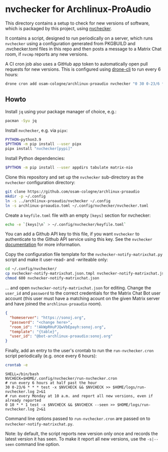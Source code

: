 # nvchecker for Archlinux-ProAudio

This directory contains a setup to check for new versions of software, which is
packaged by this project, using [nvchecker].

It contains a script, designed to run periodically on a server, which runs
`nvchecker` using a configuration generated from PKGBUILD and .nvchecker.toml files
in this repo and then posts a message to a Matrix Chat room, if `nvcmp` reports any
new versions.

A CI cron job also uses a GitHub app token to automatically open pull requests for new versions.
This is configured using [drone-cli](https://docs.drone.io/cli/cron/drone-cron-add/) to run every 6 hours:

```sh
drone cron add osam-cologne/archlinux-proaudio nvchecker "0 30 0-23/6 * * *"
```

## Howto

Install `jq` using your package manager of choice, e.g.:

```sh
pacman -Syu jq
```

Install `nvchecker`, e.g. via `pipx`:

```sh
PYTHON=python3.9
$PYTHON -m pip install --user pipx
pipx install "nvchecker[pypi]"
```

Install Python dependencies:

```sh
$PYTHON -m pip install --user appdirs tabulate matrix-nio
```

Clone this repository and set up the `nvchecker` sub-directory as the
`nvchecker` configuration directory:

```sh
git clone https://github.com/osam-cologne/archlinux-proaudio
mkdir -p ~/.config
ln -s ../archlinux-proaudio/nvchecker ~/.config
ln -s archlinux-proaudio.toml ~/.config/nvchecker/nvchecker.toml
```

Create a `keyfile.toml` file with an empty `[keys]` section for nvchecker:

```sh
echo -e `[keys]\n` > ~/.config/nvchecker/keyfile.toml`
```

You can add a Github API key to this file, if you want `nvchecker` to
authenticate to the Github API service using this key. See the `nvchecker`
[documentation](https://nvchecker.readthedocs.io/en/latest/usage.html#configuration-table)
for more information.

Copy the configuration file template for the `nvchecker-notify-matrixchat.py`
script and make it user-read- and -writeable only:

```sh
cd ~/.config/nvchecker/
cp nvchecker-notify-matrixchat.json.tmpl nvchecker-notify-matrixchat.json
chmod 600 nvchecker-notify-matrixchat.json
```

... and open `nvchecker-notify-matrixchat.json` for editing. Change the
`user_id` and `password` to the correct credentials for the Matrix Chat Bot
user account (this user must have a matching acount on the given Matrix server
and have joined the `archlinux-proaudio` room).

```json
{
  "homeserver": "https://sonoj.org",
  "password": "<change here>",
  "room_id": "!AkWpRHuPJQwVbEpayh:sonoj.org",
  "template": "{table}",
  "user_id": "@bot-archlinux-proaudio:sonoj.org"
}
```

Finally, add an entry to the user's crontab to run the `run-nvchecker.cron`
script periodically (e.g. once every 6 hours):

```sh
crontab -e
```

```cron
SHELL=/bin/bash
NVCHECK=$HOME/.config/nvchecker/run-nvchecker.cron
# run every 6 hours at half past the hour
30 0-23/6 * * * test -x $NVCHECK && $NVCHECK >> $HOME/logs/run-nvchecker.log 2>&1
# run every Monday at 10 a.m. and report all new versions, even if already reported
0 10 * * 1 test -x $NVCHECK && $NVCHECK --seen >> $HOME/logs/run-nvchecker.log 2>&1
```

Command line options passed to `run-nvchecker.cron` are passed on to
`nvchecker-notify-matrixchat.py`.

Note: by default, the script reports new version only once and records the
latest version it has seen. To make it report all new versions, use the
`-s|--seen` command line option.

[nvchecker]: https://github.com/lilydjwg/nvchecker
